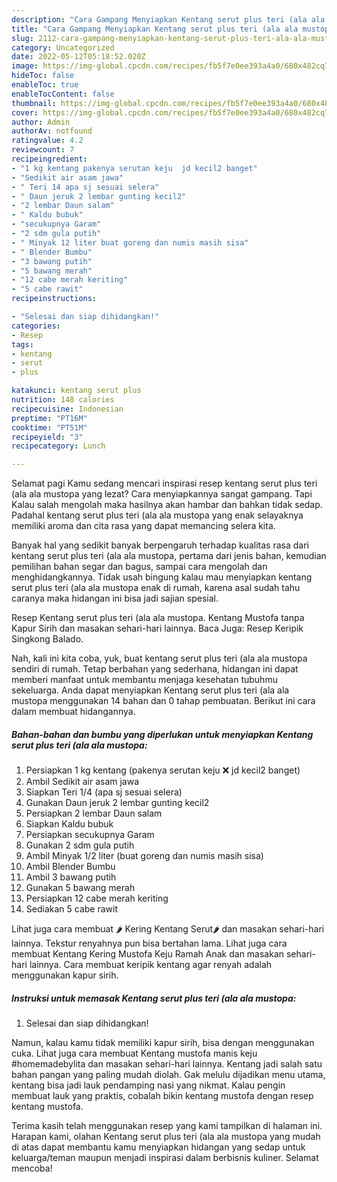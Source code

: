 ```yaml
---
description: "Cara Gampang Menyiapkan Kentang serut plus teri (ala ala mustopa yang Bikin Ngiler, Buat Buka Puasa Enak"
title: "Cara Gampang Menyiapkan Kentang serut plus teri (ala ala mustopa yang Bikin Ngiler, Buat Buka Puasa Enak"
slug: 2112-cara-gampang-menyiapkan-kentang-serut-plus-teri-ala-ala-mustopa-yang-bikin-ngiler-buat-buka-puasa-enak
category: Uncategorized
date: 2022-05-12T05:18:52.020Z
image: https://img-global.cpcdn.com/recipes/fb5f7e0ee393a4a0/680x482cq70/kentang-serut-plus-teri-ala-ala-mustopa-foto-resep-utama.jpg
hideToc: false
enableToc: true
enableTocContent: false
thumbnail: https://img-global.cpcdn.com/recipes/fb5f7e0ee393a4a0/680x482cq70/kentang-serut-plus-teri-ala-ala-mustopa-foto-resep-utama.jpg
cover: https://img-global.cpcdn.com/recipes/fb5f7e0ee393a4a0/680x482cq70/kentang-serut-plus-teri-ala-ala-mustopa-foto-resep-utama.jpg
author: Admin
authorAv: notfound
ratingvalue: 4.2
reviewcount: 7
recipeingredient:
- "1 kg kentang pakenya serutan keju  jd kecil2 banget"
- "Sedikit air asam jawa"
- " Teri 14 apa sj sesuai selera"
- " Daun jeruk 2 lembar gunting kecil2"
- "2 lembar Daun salam"
- " Kaldu bubuk"
- "secukupnya Garam"
- "2 sdm gula putih"
- " Minyak 12 liter buat goreng dan numis masih sisa"
- " Blender Bumbu"
- "3 bawang putih"
- "5 bawang merah"
- "12 cabe merah keriting"
- "5 cabe rawit"
recipeinstructions:

- "Selesai dan siap dihidangkan!"
categories:
- Resep
tags:
- kentang
- serut
- plus

katakunci: kentang serut plus 
nutrition: 148 calories
recipecuisine: Indonesian
preptime: "PT16M"
cooktime: "PT51M"
recipeyield: "3"
recipecategory: Lunch

---
```



Selamat pagi Kamu sedang mencari inspirasi resep kentang serut plus teri (ala ala mustopa yang lezat? Cara menyiapkannya sangat gampang. Tapi Kalau salah mengolah maka hasilnya akan hambar dan bahkan tidak sedap. Padahal kentang serut plus teri (ala ala mustopa yang enak selayaknya memiliki aroma dan cita rasa yang dapat memancing selera kita.


Banyak hal yang sedikit banyak berpengaruh terhadap kualitas rasa dari kentang serut plus teri (ala ala mustopa, pertama dari jenis bahan, kemudian pemilihan bahan segar dan bagus, sampai cara mengolah dan menghidangkannya. Tidak usah bingung kalau mau menyiapkan kentang serut plus teri (ala ala mustopa enak di rumah, karena asal sudah tahu caranya maka hidangan ini bisa jadi sajian spesial.

Resep Kentang serut plus teri (ala ala mustopa. Kentang Mustofa tanpa Kapur Sirih dan masakan sehari-hari lainnya. Baca Juga: Resep Keripik Singkong Balado.


Nah, kali ini kita coba, yuk, buat kentang serut plus teri (ala ala mustopa sendiri di rumah. Tetap berbahan yang sederhana, hidangan ini dapat memberi manfaat untuk membantu menjaga kesehatan tubuhmu sekeluarga. Anda dapat menyiapkan Kentang serut plus teri (ala ala mustopa menggunakan 14 bahan dan 0 tahap pembuatan. Berikut ini cara dalam membuat hidangannya.

<!--inarticleads1-->

##### Bahan-bahan dan bumbu yang diperlukan untuk menyiapkan Kentang serut plus teri (ala ala mustopa:

1. Persiapkan 1 kg kentang (pakenya serutan keju ❌ jd kecil2 banget)
1. Ambil Sedikit air asam jawa
1. Siapkan  Teri 1/4 (apa sj sesuai selera)
1. Gunakan  Daun jeruk 2 lembar gunting kecil2
1. Persiapkan 2 lembar Daun salam
1. Siapkan  Kaldu bubuk
1. Persiapkan secukupnya Garam
1. Gunakan 2 sdm gula putih
1. Ambil  Minyak 1/2 liter (buat goreng dan numis masih sisa)
1. Ambil  Blender Bumbu
1. Ambil 3 bawang putih
1. Gunakan 5 bawang merah
1. Persiapkan 12 cabe merah keriting
1. Sediakan 5 cabe rawit


Lihat juga cara membuat 🌶️ Kering Kentang Serut🌶️ dan masakan sehari-hari lainnya. Tekstur renyahnya pun bisa bertahan lama. Lihat juga cara membuat Kentang Kering Mustofa Keju Ramah Anak dan masakan sehari-hari lainnya. Cara membuat keripik kentang agar renyah adalah menggunakan kapur sirih. 

<!--inarticleads2-->

##### Instruksi untuk memasak Kentang serut plus teri (ala ala mustopa:


1. Selesai dan siap dihidangkan!

Namun, kalau kamu tidak memiliki kapur sirih, bisa dengan menggunakan cuka. Lihat juga cara membuat Kentang mustofa manis keju #homemadebylita dan masakan sehari-hari lainnya. Kentang jadi salah satu bahan pangan yang paling mudah diolah. Gak melulu dijadikan menu utama, kentang bisa jadi lauk pendamping nasi yang nikmat. Kalau pengin membuat lauk yang praktis, cobalah bikin kentang mustofa dengan resep kentang mustofa. 

Terima kasih telah menggunakan resep yang kami tampilkan di halaman ini. Harapan kami, olahan Kentang serut plus teri (ala ala mustopa yang mudah di atas dapat membantu kamu menyiapkan hidangan yang sedap untuk keluarga/teman maupun menjadi inspirasi dalam berbisnis kuliner. Selamat mencoba!
